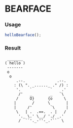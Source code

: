 
BEARFACE
===

### Usage

```js
helloBearface();
```

### Result

```
 _______
( hello )
 -------
 o
  o
     .--.              .--.
    : (\ ". _......_ ." /) :
     '.    `        `    .'
      /'   _        _   `\
     /     O}      {o     \
    |       /      \       |
    |     /'        `\     |
     \   | .  .==.  . |   /
      '._ \.' \__/ './ _.'
      /  ``'._-''-_.'``  \
```
    
